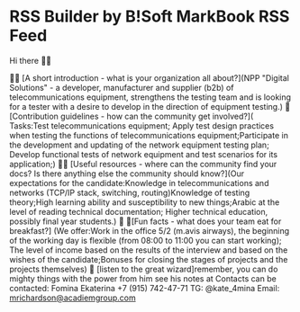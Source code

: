 # RSS Builder by B!Soft MarkBook RSS Feed

Hi there 👋👋

🙋‍♀️ [A short introduction - what is your organization all about?](NPP "Digital Solutions" - a developer, manufacturer and supplier (b2b) of telecommunications equipment, strengthens the testing team and is looking for a tester with a desire to develop in the direction of equipment testing.)
🌈 [Contribution guidelines - how can the community get involved?]( Tasks:Test telecommunications equipment; Apply test design practices when testing the functions of telecommunications equipment;Participate in the development and updating of the network equipment testing plan; Develop functional tests of network equipment and test scenarios for its application;)
👩‍💻 [Useful resources - where can the community find your docs? Is there anything else the community should know?](Our expectations for the candidate:Knowledge in telecommunications and networks (TCP/IP stack, switching, routing)Knowledge of testing theory;High learning ability and susceptibility to new things;Arabic at the level of reading technical documentation; Higher technical education, possibly final year students.)
🍿 🍔[Fun facts - what does your team eat for breakfast?] (We offer:Work in the office 5/2 (m.avis airways), the beginning of the working day is flexible (from 08:00 to 11:00 you can start working);
The level of income based on the results of the interview and based on the wishes of the candidate;Bonuses for closing the stages of projects and the projects themselves)
🧙 [listen to the great wizard]remember, you can do mighty things with the power from him see his notes at Contacts can be contacted:
Fomina Ekaterina
+7 (915) 742-47-71
TG: @kate_4mina
Email: mrichardson@acadiemgroup.com
